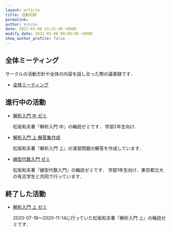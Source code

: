 ```yaml
---
layout: article
title: 活動記録
permalink:
author: #shiba
date: 2021-03-08 15:21:40 +0900
modify_date: 2021-05-08 00:00:00 +0900
show_author_profile: false
---
```


## 全体ミーティング

サークルの活動方針や全体の内容を話し合った際の議事録です．

- [全体ミーティング](/minutes/General/meeting-01)

## 進行中の活動

- [解析入門 中 ゼミ](/minutes/Analysis_II/meeting-01)

    松坂和夫著『解析入門 中』の輪読ゼミです．
    学部2年生向け．

- [解析入門 上 解答集作成](/minutes/Analysis_I_Solution/meeting-01)

    松坂和夫著『解析入門 上』の演習問題の解答を作成しています．

- [線型代数入門 ゼミ](/minutes/Linear_Algebra/seminar-01)

    松坂和夫著『線型代数入門』の輪読ゼミです．
    学部1年生向け．東京都立大の有志学生と共同で行っています．
## 終了した活動

- [解析入門 上 ゼミ](/minutes/Analysis_I/meeting-01)

    2020-07-18～2020-11-14に行っていた松坂和夫著『解析入門 上』の輪読ゼミです．


